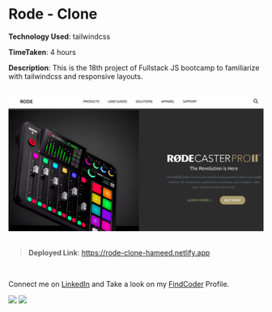 # Rode - Clone

**Technology Used**: tailwindcss

**TimeTaken**: 4 hours

**Description**: This is the 18th project of Fullstack JS bootcamp to familiarize with tailwindcss and responsive layouts.  
<br>


![](./assets/Rode.png)
<br><br>

> **Deployed Link**: https://rode-clone-hameed.netlify.app

<br>

Connect me on [LinkedIn](https://www.linkedin.com/in/hameed-asmath-973462191) and Take a look on my [FindCoder](https://www.findcoder.io/u/hameed) Profile.

![](https://img.shields.io/badge/LinkedIn-0077B5?style=for-the-badge&logo=linkedin&logoColor=white)
![](https://img.shields.io/badge/-FindCoder-brightgreen)